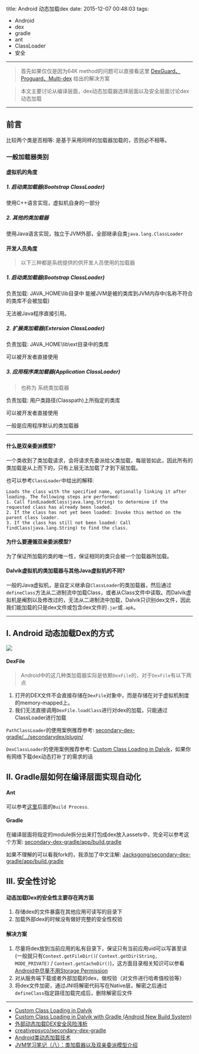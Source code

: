 title: Android 动态加载dex
date: 2015-12-07 00:48:03
tags:
- Android
- dex
- gradle
- ant
- ClassLoader
- 安全

---

> 首先如果仅仅是因为64K method的问题可以直接看这里 [DexGuard、Proguard、Multi-dex](http://blog.dreamtobe.cn/2015/11/04/guard_multi_dex/) 给出的解决方案

> 本文主要讨论从编译层面，dex动态加载器选择层面以及安全层面讨论dex动态加载

<!-- more -->

---

## 前言

比较两个类是否相等: 是基于采用同样的加载器加载的，否则必不相等。

### 一般加载器类别

#### 虚拟机的角度

##### 1. 启动类加载器(Bootstrap ClassLoader)

使用C++语言实现，虚拟机自身的一部分

##### 2. 其他的类加载器

使用Java语言实现，独立于JVM外部，全部继承自类`java.lang.ClassLoader`

#### 开发人员角度

> 以下三种都是系统提供的供开发人员使用的加载器

##### 1. 启动类加载器(Bootstrap ClassLoader)

负责加载: JAVA_HOME\lib目录中 能被JVM是被的类库到JVM内存中(名称不符合的类库不会被加载)

无法被Java程序直接引用。

##### 2. 扩展类加载器(Extersion ClassLoader)

负责加载: JAVA_HOME\lib\ext目录中的类库

可以被开发者直接使用

##### 3. 应用程序类加载器(Application ClassLoader)

> 也称为 系统类加载器

负责加载: 用户类路径(Classpath)上所指定的类库

可以被开发者直接使用

一般是应用程序默认的类加载器

---

#### 什么是双亲委派模型?

一个类收到了类加载请求，会将请求先委派给父类加载，每层皆如此，因此所有的类加载是从上而下的，只有上层无法加载了才到下层加载。

也可以参考`ClassLoader`中给出的解释:

```
Loads the class with the specified name, optionally linking it after loading. The following steps are performed:
1. Call findLoadedClass(java.lang.String) to determine if the requested class has already been loaded.
2. If the class has not yet been loaded: Invoke this method on the parent class loader.
3. If the class has still not been loaded: Call findClass(java.lang.String) to find the class.
```

#### 为什么要遵循双亲委派模型?

为了保证所加载的类的唯一性，保证相同的类只会被一个加载器所加载。

#### Dalvik虚拟机的类加载器与其他Java虚拟机的不同?

一般的Java虚拟机，是自定义继承自`ClassLoader`的类加载器，然后通过`defineClass`方法从二进制流中加载Class，或者从Class文件中读取。而Dalvik虚拟机是阉割以及修改过的，无法从二进制流中加载，Dalvik只识别dex文件，因此我们能加载的只是dex文件或包含dex文件的`.jar`或`.apk`。

---


## I. Android 动态加载Dex的方式

![](/img/android_dynamic_dex.png)

#### DexFile

> Android中的这几种类加载器实际是依赖`DexFile`的，对于`DexFile`有以下两点

1. 打开的DEX文件不会直接存储在`DexFile`对象中，而是存储在对于虚拟机制度的memory-mapped上。
2. 我们无法直接调用`DexFile.loadClass`进行对dex的加载，只能通过ClassLoader进行加载

`PathClassLoader`的使用案例推荐参考: [secondary-dex-gradle/.../secondarydex/plugin/](https://github.com/creativepsyco/secondary-dex-gradle/tree/master/app/src/main/java/com/github/creativepsyco/secondarydex/plugin)

`DexClassLoader`的使用案例推荐参考: [Custom Class Loading in Dalvik](http://android-developers.blogspot.hk/2011/07/custom-class-loading-in-dalvik.html)，如果你有网络下载dex动态打补丁的需求的话

## II. Gradle层如何在编译层面实现自动化

#### Ant

可以参考[这里](http://android-developers.blogspot.hk/2011/07/custom-class-loading-in-dalvik.html)后面的`Build Process`.


#### Gradle

在编译层面将指定的module拆分出来打包成dex放入assets中，完全可以参考这个方案:
[secondary-dex-gradle/app/build.gradle](https://github.com/creativepsyco/secondary-dex-gradle/blob/master/app/build.gradle)

如果不理解的可以看我fork的，我添加了中文注解: [Jacksgong/secondary-dex-gradle/app/build.gradle](https://github.com/Jacksgong/secondary-dex-gradle/blob/master/app/build.gradle)

## III. 安全性讨论

#### 动态加载Dex的安全性主要存在两方面

1. 存储dex的文件暴露在其他应用可读写的目录下
2. 加载外部dex的时候没有做好完整的安全性校验


#### 解决方案

1. 尽量将dex放到当前应用的私有目录下，保证只有当前应用uid可以写甚至读(一般就只有`Context.getFileDir()`/ `Context.getDir(String, MODE_PRIVATE)` / `Context.getCacheDir()`)，这方面目录相关知识可以参看[Android中尽量不用Storage Permission](http://blog.dreamtobe.cn/2015/11/30/android_storage_permission/)
2. 对从服务端下载或者外部加载的dex，做校验（对文件进行哈希值校验等）
3. 将dex文件加密，通过JNI将解密代码写在Native层，解密之后通过`defineClass`指定路径加载完成后，删除解密后文件


---

- [Custom Class Loading in Dalvik](http://android-developers.blogspot.hk/2011/07/custom-class-loading-in-dalvik.html)
- [Custom Class Loading in Dalvik with Gradle (Android New Build System)](http://stackoverflow.com/questions/18174022/custom-class-loading-in-dalvik-with-gradle-android-new-build-system)
- [外部动态加载DEX安全风险浅析](http://jaq.alibaba.com/blog.htm?id=63)
- [creativepsyco/secondary-dex-gradle](https://github.com/creativepsyco/secondary-dex-gradle)
- [Android类动态加载技术](http://www.blogjava.net/zh-weir/archive/2011/10/29/362294.html)
- [JVM学习笔记（八）：类加载器以及双亲委派模型介绍](http://chenzhou123520.iteye.com/blog/1601319)
